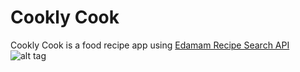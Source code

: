 # Cookly Cook
Cookly Cook is a food recipe app using [Edamam Recipe Search API](https://developer.edamam.com)
![alt tag](https://raw.githubusercontent.com/natavit/basic-smart-garden/master/logo.png)
